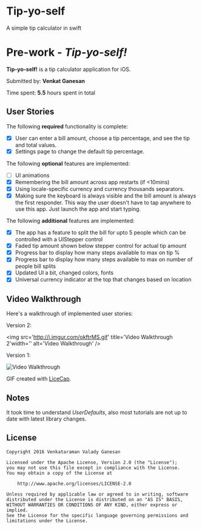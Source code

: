 # Tip-yo-self
A simple tip calculator in swift

# Pre-work - *Tip-yo-self!*

**Tip-yo-self!** is a tip calculator application for iOS.

Submitted by: **Venkat Ganesan**

Time spent: **5.5** hours spent in total

## User Stories

The following **required** functionality is complete:

* [X] User can enter a bill amount, choose a tip percentage, and see the tip and total values.
* [X] Settings page to change the default tip percentage.

The following **optional** features are implemented:
* [ ] UI animations
* [X] Remembering the bill amount across app restarts (if <10mins)
* [X] Using locale-specific currency and currency thousands separators.
* [X] Making sure the keyboard is always visible and the bill amount is always the first responder. This way the user doesn't have to tap anywhere to use this app. Just launch the app and start typing.

The following **additional** features are implemented:

- [X] The app has a feature to split the bill for upto 5 people which can be controlled with a UIStepper control
- [X] Faded tip amount shown below stepper control for actual tip amount
- [X] Progress bar to display how many steps available to max on tip %
- [X] Progress bar to display how many steps available to max on number of people bill splits
- [X] Updated UI a bit, changed colors, fonts
- [X] Universal currency indicator at the top that changes based on location

## Video Walkthrough 

Here's a walkthrough of implemented user stories:


Version 2:


<img src='http://i.imgur.com/okftrMS.gif' title='Video Walkthrough 2'width='' alt='Video Walkthrough' />


Version 1:


<img src='http://i.imgur.com/CvehooU.gif' title='Video Walkthrough' width='' alt='Video Walkthrough' />

GIF created with [LiceCap](http://www.cockos.com/licecap/).

## Notes

It took time to understand *UserDefaults*, also most tutorials are not up to date with latest library changes.

## License

    Copyright 2016 Venkataraman Valady Ganesan

    Licensed under the Apache License, Version 2.0 (the "License");
    you may not use this file except in compliance with the License.
    You may obtain a copy of the License at

        http://www.apache.org/licenses/LICENSE-2.0

    Unless required by applicable law or agreed to in writing, software
    distributed under the License is distributed on an "AS IS" BASIS,
    WITHOUT WARRANTIES OR CONDITIONS OF ANY KIND, either express or implied.
    See the License for the specific language governing permissions and
    limitations under the License.
